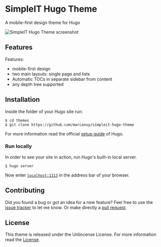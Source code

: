 SimpleIT Hugo Theme
========================

A mobile-first design theme for Hugo 

![SimpleIT Hugo Theme screenshot](https://raw.githubusercontent.com/marcanuy/simpleit-hugo-theme/master/images/screenshot.png)

## Features

Features:

- mobile-first design
- two main layouts: single page and lists
- Automatic TOCs in separate sidebar from content
- any depth tree supported

## Installation

Inside the folder of your Hugo site run:

    $ cd themes
    $ git clone https://github.com/marcanuy/simpleit-hugo-theme

For more information read the official [setup guide](//gohugo.io/overview/installing/) of Hugo.


### Run locally

In order to see your site in action, run Hugo's built-in local server.

    $ hugo server

Now enter [`localhost:1313`](http://localhost:1313) in the address bar of your browser.


## Contributing

Did you found a bug or got an idea for a new feature? Feel free to use the [issue tracker](//github.com/marcanu/simpleit-hugo-theme/issues) to let me know. Or make directly a [pull request](//github.com/marcanuy/simpleit-hugo-theme/pulls).


## License

This theme is released under the Unlincense License. For more information read the [License](//github.com/marcanuy/simpleit-hugo-theme/blob/master/LICENSE).


